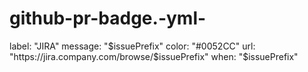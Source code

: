 # github-pr-badge.-yml-
label: "JIRA"
  message: "$issuePrefix"
  color: "#0052CC"
  url: "https://jira.company.com/browse/$issuePrefix"
  when: "$issuePrefix"
